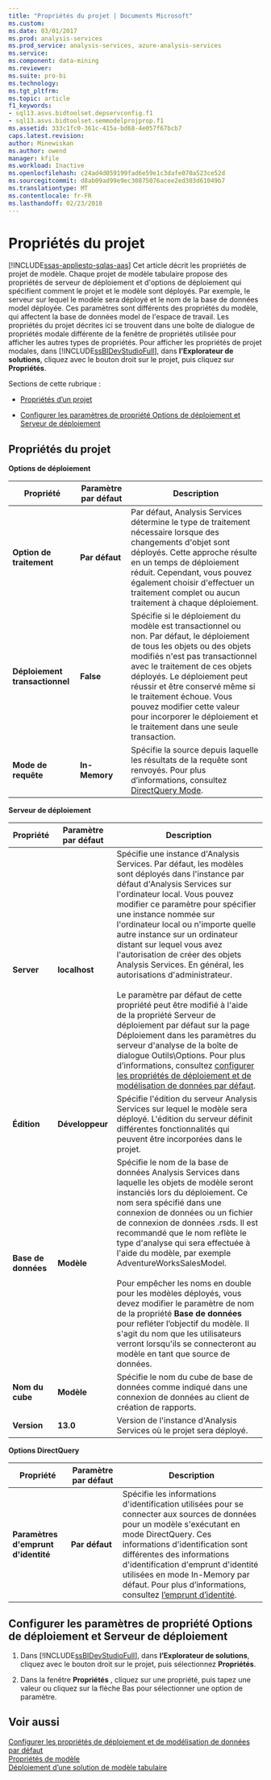 ```yaml
---
title: "Propriétés du projet | Documents Microsoft"
ms.custom: 
ms.date: 03/01/2017
ms.prod: analysis-services
ms.prod_service: analysis-services, azure-analysis-services
ms.service: 
ms.component: data-mining
ms.reviewer: 
ms.suite: pro-bi
ms.technology: 
ms.tgt_pltfrm: 
ms.topic: article
f1_keywords:
- sql13.asvs.bidtoolset.depservconfig.f1
- sql13.asvs.bidtoolset.semmodelprojprop.f1
ms.assetid: 333c1fc0-361c-415a-bd68-4e057f67bcb7
caps.latest.revision: 
author: Minewiskan
ms.author: owend
manager: kfile
ms.workload: Inactive
ms.openlocfilehash: c24ad4d059199fad6e59e1c3dafe070a523ce52d
ms.sourcegitcommit: d8ab09ad99e9ec30875076acee2ed303d61049b7
ms.translationtype: MT
ms.contentlocale: fr-FR
ms.lasthandoff: 02/23/2018
---
```

# <a name="project-properties"></a>Propriétés du projet 
[!INCLUDE[ssas-appliesto-sqlas-aas](../../includes/ssas-appliesto-sqlas-aas.md)]
Cet article décrit les propriétés de projet de modèle. Chaque projet de modèle tabulaire propose des propriétés de serveur de déploiement et d'options de déploiement qui spécifient comment le projet et le modèle sont déployés. Par exemple, le serveur sur lequel le modèle sera déployé et le nom de la base de données model déployée. Ces paramètres sont différents des propriétés du modèle, qui affectent la base de données model de l'espace de travail. Les propriétés du projet décrites ici se trouvent dans une boîte de dialogue de propriétés modale différente de la fenêtre de propriétés utilisée pour afficher les autres types de propriétés. Pour afficher les propriétés de projet modales, dans [!INCLUDE[ssBIDevStudioFull](../../includes/ssbidevstudiofull-md.md)], dans **l’Explorateur de solutions**, cliquez avec le bouton droit sur le projet, puis cliquez sur **Propriétés**.  
  
 Sections de cette rubrique :  
  
-   [Propriétés d’un projet](#bkmk_proj_properties)  
  
-   [Configurer les paramètres de propriété Options de déploiement et Serveur de déploiement](#bkmk_conf_proj_settings)  
  
##  <a name="bkmk_proj_properties"></a> Propriétés du projet  
 **Options de déploiement**  
  
|Propriété|Paramètre par défaut| Description|  
|--------------|---------------------|-----------------|  
|**Option de traitement**|**Par défaut**|Par défaut, Analysis Services détermine le type de traitement nécessaire lorsque des changements d'objet sont déployés. Cette approche résulte en un temps de déploiement réduit. Cependant, vous pouvez également choisir d'effectuer un traitement complet ou aucun traitement à chaque déploiement.|  
|**Déploiement transactionnel**|**False**|Spécifie si le déploiement du modèle est transactionnel ou non. Par défaut, le déploiement de tous les objets ou des objets modifiés n'est pas transactionnel avec le traitement de ces objets déployés. Le déploiement peut réussir et être conservé même si le traitement échoue. Vous pouvez modifier cette valeur pour incorporer le déploiement et le traitement dans une seule transaction.|  
|**Mode de requête**|**In-Memory**|Spécifie la source depuis laquelle les résultats de la requête sont renvoyés. Pour plus d’informations, consultez [DirectQuery Mode](../../analysis-services/tabular-models/directquery-mode-ssas-tabular.md).|  
  
 **Serveur de déploiement**  
  
|Propriété|Paramètre par défaut| Description|  
|--------------|---------------------|-----------------|  
|**Server**|**localhost**|Spécifie une instance d'Analysis Services. Par défaut, les modèles sont déployés dans l'instance par défaut d'Analysis Services sur l'ordinateur local. Vous pouvez modifier ce paramètre pour spécifier une instance nommée sur l'ordinateur local ou n'importe quelle autre instance sur un ordinateur distant sur lequel vous avez l'autorisation de créer des objets Analysis Services. En général, les autorisations d'administrateur.<br /><br /> Le paramètre par défaut de cette propriété peut être modifié à l'aide de la propriété Serveur de déploiement par défaut sur la page Déploiement dans les paramètres du serveur d'analyse de la boîte de dialogue Outils\Options. Pour plus d’informations, consultez [configurer les propriétés de déploiement et de modélisation de données par défaut](../../analysis-services/tabular-models/configure-default-data-modeling-and-deployment-properties-ssas-tabular.md).|  
|**Édition**|**Développeur**|Spécifie l'édition du serveur Analysis Services sur lequel le modèle sera déployé. L'édition du serveur définit différentes fonctionnalités qui peuvent être incorporées dans le projet.|  
|**Base de données**|**Modèle**|Spécifie le nom de la base de données Analysis Services dans laquelle les objets de modèle seront instanciés lors du déploiement. Ce nom sera spécifié dans une connexion de données ou un fichier de connexion de données .rsds. Il est recommandé que le nom reflète le type d'analyse qui sera effectuée à l'aide du modèle, par exemple AdventureWorksSalesModel.<br /><br /> Pour empêcher les noms en double pour les modèles déployés, vous devez modifier le paramètre de nom de la propriété **Base de données** pour refléter l’objectif du modèle. Il s'agit du nom que les utilisateurs verront lorsqu'ils se connecteront au modèle en tant que source de données.|  
|**Nom du cube**|**Modèle**|Spécifie le nom du cube de base de données comme indiqué dans une connexion de données au client de création de rapports.|  
|**Version**|**13.0**|Version de l'instance d'Analysis Services où le projet sera déployé.|  
  
 **Options DirectQuery**  
  
|Propriété|Paramètre par défaut| Description|  
|--------------|---------------------|-----------------|  
|**Paramètres d'emprunt d'identité**|**Par défaut**|Spécifie les informations d'identification utilisées pour se connecter aux sources de données pour un modèle s'exécutant en mode DirectQuery. Ces informations d'identification sont différentes des informations d'identification d'emprunt d'identité utilisées en mode In-Memory par défaut. Pour plus d’informations, consultez [l’emprunt d’identité](../../analysis-services/tabular-models/impersonation-ssas-tabular.md).|  
  
##  <a name="bkmk_conf_proj_settings"></a> Configurer les paramètres de propriété Options de déploiement et Serveur de déploiement  
  
1.  Dans [!INCLUDE[ssBIDevStudioFull](../../includes/ssbidevstudiofull-md.md)], dans **l’Explorateur de solutions**, cliquez avec le bouton droit sur le projet, puis sélectionnez **Propriétés**.  
  
2.  Dans la fenêtre **Propriétés** , cliquez sur une propriété, puis tapez une valeur ou cliquez sur la flèche Bas pour sélectionner une option de paramètre.  
  
## <a name="see-also"></a>Voir aussi  
 [Configurer les propriétés de déploiement et de modélisation de données par défaut](../../analysis-services/tabular-models/configure-default-data-modeling-and-deployment-properties-ssas-tabular.md)   
 [Propriétés de modèle](../../analysis-services/tabular-models/model-properties-ssas-tabular.md)   
 [Déploiement d’une solution de modèle tabulaire](../../analysis-services/tabular-models/tabular-model-solution-deployment-ssas-tabular.md)  
  
  
